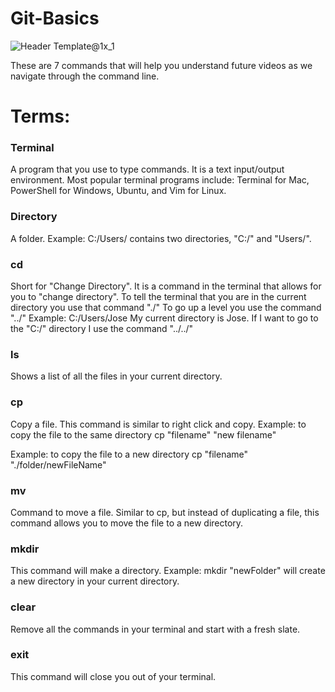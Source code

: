 # Git-Basics
![Header Template@1x_1](https://github.com/Carranco-Codes/Git-Basics/assets/10298176/48ead034-6f2c-4353-b5cb-46343052175a)

These are 7 commands that will help you understand future videos as we navigate through the command line.

# Terms:

### Terminal
A program that you use to type commands. It is a text input/output environment. Most popular terminal programs include: Terminal for Mac, PowerShell for Windows, Ubuntu, and Vim for Linux.

### Directory
A folder. Example: C:/Users/ contains two directories, "C:/" and "Users/".

### cd
Short for "Change Directory". It is a command in the terminal that allows for you to "change directory". To tell the terminal that you are in the current directory you use that command "./" To go up a level you use the command "../"
Example: C:/Users/Jose 
My current directory is Jose. If I want to go to the "C:/" directory I use the command "../../"

### ls
Shows a list of all the files in your current directory.

### cp
Copy a file. This command is similar to right click and copy. 
Example: to copy the file to the same directory
cp "filename" "new filename"

Example: to copy the file to a new directory
cp "filename" "./folder/newFileName"

### mv
Command to move a file. Similar to cp, but instead of duplicating a file, this command allows you to move the file to a new directory.

### mkdir
This command will make a directory. 
Example: mkdir "newFolder" will create a new directory in your current directory.

### clear
Remove all the commands in your terminal and start with a fresh slate.

### exit
This command will close you out of your terminal.
